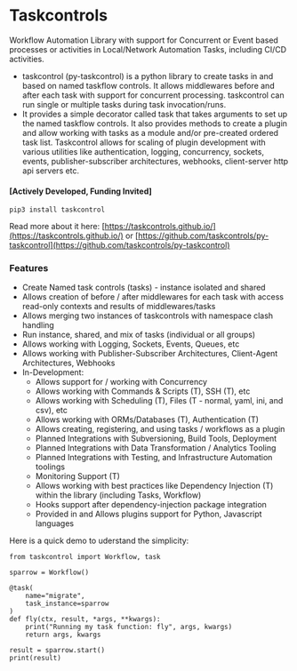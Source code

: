 # Taskcontrols

Workflow Automation Library with support for Concurrent or Event based processes or activities in Local/Network Automation Tasks, including CI/CD activities.

* taskcontrol (py-taskcontrol) is a python library to create tasks in and based on named taskflow controls. It allows middlewares before and after each task with support for concurrent processing. taskcontrol can run single or multiple tasks during task invocation/runs.
* It provides a simple decorator called task that takes arguments to set up the named taskflow controls. It also provides methods to create a plugin and allow working with tasks as a module and/or pre-created ordered task list. Taskcontrol allows for scaling of plugin development with various utilities like authentication, logging, concurrency, sockets, events, publisher-subscriber architectures, webhooks, client-server http api servers etc.

#### [Actively Developed, Funding Invited]

`pip3 install taskcontrol`

Read more about it here: [https://taskcontrols.github.io/](https://taskcontrols.github.io/) or [https://github.com/taskcontrols/py-taskcontrol](https://github.com/taskcontrols/py-taskcontrol)


### Features

* Create Named task controls (tasks) - instance isolated and shared
* Allows creation of before / after middlewares for each task with access read-only contexts and results of middlewares/tasks
* Allows merging two instances of taskcontrols with namespace clash handling
* Run instance, shared, and mix of tasks (individual or all groups)
* Allows working with Logging, Sockets, Events, Queues, etc
* Allows working with Publisher-Subscriber Architectures, Client-Agent Architectures, Webhooks
* In-Development:
    - Allows support for / working with Concurrency
    - Allows working with Commands & Scripts (T), SSH (T), etc
    - Allows working with Scheduling (T), Files (T - normal, yaml, ini, and csv), etc
    - Allows working with ORMs/Databases (T), Authentication (T)
    - Allows creating, registering, and using tasks / workflows as a plugin
    - Planned Integrations with Subversioning, Build Tools, Deployment
    - Planned Integrations with Data Transformation / Analytics Tooling
    - Planned Integrations with Testing, and Infrastructure Automation toolings
    - Monitoring Support (T)
    - Allows working with best practices like Dependency Injection (T) within the library (including Tasks, Workflow)
    - Hooks support after dependency-injection package integration
    - Provided in and Allows plugins support for Python, Javascript languages

Here is a quick demo to uderstand the simplicity:

```
from taskcontrol import Workflow, task

sparrow = Workflow()

@task(
    name="migrate",
    task_instance=sparrow
)
def fly(ctx, result, *args, **kwargs):
    print("Running my task function: fly", args, kwargs)
    return args, kwargs

result = sparrow.start()
print(result)

```